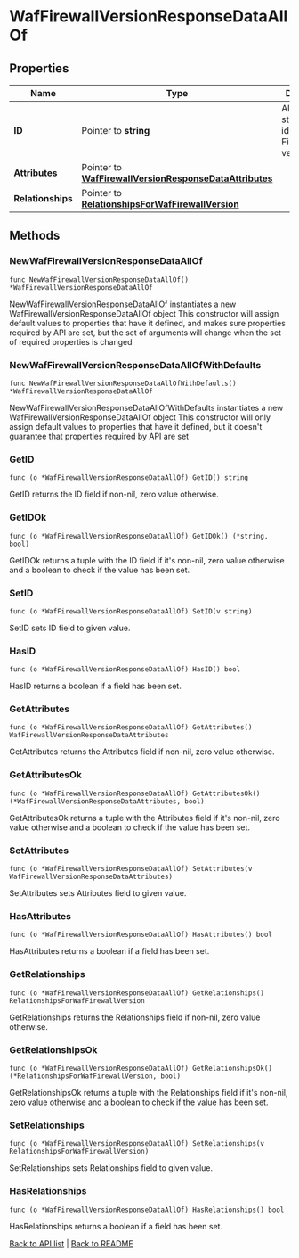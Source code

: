 # WafFirewallVersionResponseDataAllOf

## Properties

Name | Type | Description | Notes
------------ | ------------- | ------------- | -------------
**ID** | Pointer to **string** | Alphanumeric string identifying a Firewall version. | [optional] [readonly] 
**Attributes** | Pointer to [**WafFirewallVersionResponseDataAttributes**](WafFirewallVersionResponseDataAttributes.md) |  | [optional] 
**Relationships** | Pointer to [**RelationshipsForWafFirewallVersion**](RelationshipsForWafFirewallVersion.md) |  | [optional] 

## Methods

### NewWafFirewallVersionResponseDataAllOf

`func NewWafFirewallVersionResponseDataAllOf() *WafFirewallVersionResponseDataAllOf`

NewWafFirewallVersionResponseDataAllOf instantiates a new WafFirewallVersionResponseDataAllOf object
This constructor will assign default values to properties that have it defined,
and makes sure properties required by API are set, but the set of arguments
will change when the set of required properties is changed

### NewWafFirewallVersionResponseDataAllOfWithDefaults

`func NewWafFirewallVersionResponseDataAllOfWithDefaults() *WafFirewallVersionResponseDataAllOf`

NewWafFirewallVersionResponseDataAllOfWithDefaults instantiates a new WafFirewallVersionResponseDataAllOf object
This constructor will only assign default values to properties that have it defined,
but it doesn't guarantee that properties required by API are set

### GetID

`func (o *WafFirewallVersionResponseDataAllOf) GetID() string`

GetID returns the ID field if non-nil, zero value otherwise.

### GetIDOk

`func (o *WafFirewallVersionResponseDataAllOf) GetIDOk() (*string, bool)`

GetIDOk returns a tuple with the ID field if it's non-nil, zero value otherwise
and a boolean to check if the value has been set.

### SetID

`func (o *WafFirewallVersionResponseDataAllOf) SetID(v string)`

SetID sets ID field to given value.

### HasID

`func (o *WafFirewallVersionResponseDataAllOf) HasID() bool`

HasID returns a boolean if a field has been set.

### GetAttributes

`func (o *WafFirewallVersionResponseDataAllOf) GetAttributes() WafFirewallVersionResponseDataAttributes`

GetAttributes returns the Attributes field if non-nil, zero value otherwise.

### GetAttributesOk

`func (o *WafFirewallVersionResponseDataAllOf) GetAttributesOk() (*WafFirewallVersionResponseDataAttributes, bool)`

GetAttributesOk returns a tuple with the Attributes field if it's non-nil, zero value otherwise
and a boolean to check if the value has been set.

### SetAttributes

`func (o *WafFirewallVersionResponseDataAllOf) SetAttributes(v WafFirewallVersionResponseDataAttributes)`

SetAttributes sets Attributes field to given value.

### HasAttributes

`func (o *WafFirewallVersionResponseDataAllOf) HasAttributes() bool`

HasAttributes returns a boolean if a field has been set.

### GetRelationships

`func (o *WafFirewallVersionResponseDataAllOf) GetRelationships() RelationshipsForWafFirewallVersion`

GetRelationships returns the Relationships field if non-nil, zero value otherwise.

### GetRelationshipsOk

`func (o *WafFirewallVersionResponseDataAllOf) GetRelationshipsOk() (*RelationshipsForWafFirewallVersion, bool)`

GetRelationshipsOk returns a tuple with the Relationships field if it's non-nil, zero value otherwise
and a boolean to check if the value has been set.

### SetRelationships

`func (o *WafFirewallVersionResponseDataAllOf) SetRelationships(v RelationshipsForWafFirewallVersion)`

SetRelationships sets Relationships field to given value.

### HasRelationships

`func (o *WafFirewallVersionResponseDataAllOf) HasRelationships() bool`

HasRelationships returns a boolean if a field has been set.


[Back to API list](../README.md#documentation-for-api-endpoints) | [Back to README](../README.md)
